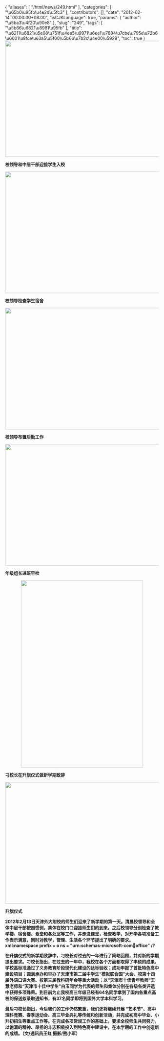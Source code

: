 {
    "aliases": [
        "/html/news/249.html"
    ],
    "categories": [
        "\u65b0\u95fb\u4e2d\u5fc3"
    ],
    "contributors": [],
    "date": "2012-02-14T00:00:00+08:00",
    "isCJKLanguage": true,
    "params": {
        "author": "\u5ba3\u4f20\u90e8"
    },
    "slug": "249",
    "tags": [
        "\u5b66\u6821\u8981\u95fb"
    ],
    "title": "\u6211\u6821\u5e08\u751f\u4ee5\u9971\u6ee1\u7684\u7cbe\u795e\u72b6\u6001\u8fce\u63a5\u5f00\u5b66\u7b2c\u4e00\u5929",
    "toc": true
}
**<img
    src="https://cdn.tfls.online/mirror/full/07b8fbb448a9da0cea7974a88f5e66b072d10b79.jpg"
    style="display:block;margin-left:auto;margin-right:auto;"
    decoding="async"
    fetchpriority="auto"
    loading="lazy"
    height="379"
    width="600"
/>**

**校领导和中层干部迎接学生入校**

**<img
    src="https://cdn.tfls.online/mirror/full/faf339e127342c2e2fc432e1a1001a4d1eb64790.jpg"
    style="display:block;margin-left:auto;margin-right:auto;"
    decoding="async"
    fetchpriority="auto"
    loading="lazy"
    height="397"
    width="600"
/>**

**校领导检查学生宿舍**

**<img
    src="https://cdn.tfls.online/mirror/full/ed0d17f78f3ef09596e6ab043a9e6a072587aa4f.jpg"
    style="display:block;margin-left:auto;margin-right:auto;"
    decoding="async"
    fetchpriority="auto"
    loading="lazy"
    height="397"
    width="600"
/>**

**校领导布置后勤工作**

**<img
    src="https://cdn.tfls.online/mirror/full/22205b14489a5ab075bf9d8a65e3e8bf8f499b5e.jpg"
    style="display:block;margin-left:auto;margin-right:auto;"
    decoding="async"
    fetchpriority="auto"
    loading="lazy"
    height="397"
    width="600"
/>**

**年级组长进班早检**

**<img
    src="https://cdn.tfls.online/mirror/full/cd73969b7ca5dec2d42da9f1b695ab19ded31f88.jpg"
    style="display:block;margin-left:auto;margin-right:auto;"
    decoding="async"
    fetchpriority="auto"
    loading="lazy"
    height="611"
    width="400"
/>**

**刁校长在升旗仪式做新学期致辞**

**<img
    src="https://cdn.tfls.online/mirror/full/c9100f540fa3aad87791f36f442c8d096437ad8b.jpg"
    style="display:block;margin-left:auto;margin-right:auto;"
    decoding="async"
    fetchpriority="auto"
    loading="lazy"
    height="397"
    width="600"
/>**

**升旗仪式**

**2012年2月13日天津外大附校的师生们迎来了新学期的第一天。清晨校领导和全体中层干部按照惯例，集体在校门口迎接师生们的到来。之后校领导分别检查了教学楼、宿舍楼、食堂和各处室等工作，并走进课堂，检查教学，对开学各项准备工作表示满意，同时对教学，管理、生活各个环节提出了明确的要求。xml:namespace prefix = o ns = "urn:schemas-microsoft-com:office:office" /?**

**在升旗仪式的新学期致辞中，刁校长对过去的一年进行了简略回顾，并对新的学期提出要求。刁校长指出，在过去的一年中，我校在各个方面都取得了丰硕的成果，学校高标准通过了义务教育阶段现代化建设的达标验收；成功申报了首批特色高中建设项目；圆满承办和举办了天津市第二届中学生“模拟联合国”大会、校第十四届外语口语大赛、校第三届教科研年会等重大活动；以“天津市十佳青年教师”王慧老师和“天津市十佳中学生”白玉同学为代表的师生和集体分别在各级各类评选中获得多项殊荣。到目前为止我校高三年级已经有64名同学拿到了国内各重点高校的保送拟录取通知书，有37名同学即将到国外大学本科学习。**

**最后刁校长指出，今后我们的工作仍然繁重，我们还将继续开展 “艺术节”、高中理科竞赛、春季运动会、高三毕业典礼等传统和创新活动，并完成初高中毕业、小升初招生等重点工作等。在完成各项常规工作的基础上，要求全校师生共同努力，以饱满的精神、昂扬的斗志积极投入到特色高中建设中，在本学期的工作中创造新的成绩。（文/通讯员王虹 摄影/熊小军）**


